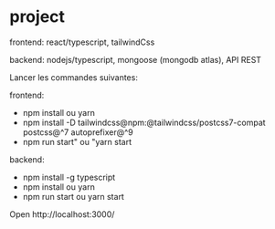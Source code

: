 # project

frontend: react/typescript, tailwindCss

backend: nodejs/typescript, mongoose (mongodb atlas), API REST

Lancer les commandes suivantes:

frontend:

- npm install ou yarn
- npm install -D tailwindcss@npm:@tailwindcss/postcss7-compat postcss@^7 autoprefixer@^9
- npm run start" ou "yarn start

backend:

- npm install -g typescript
- npm install ou yarn
- npm run start ou yarn start

Open http://localhost:3000/

